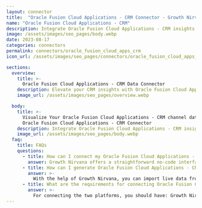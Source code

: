 ```yaml
---
layout: connector
title:  "Oracle Fusion Cloud Applications - CRM Connector - Growth Nirvana"
name: "Oracle Fusion Cloud Applications - CRM"
description: Integrate Oracle Fusion Cloud Applications - CRM insights into Looker Studio for comprehensive CRM analytics that guide your customer-centric strategies.
image: /assets/images/seo_pages/body.webp
date: 2023-08-17
categories: connectors
permalink: connectors/oracle_fusion_cloud_apps_crm
icon_url: /assets/images/seo_pages/connectors/oracle_fusion_cloud_apps_crm

sections:
  overview:
    title: >-
      Oracle Fusion Cloud Applications - CRM Data Connector
    description: Elevate your CRM insights with Oracle Fusion Cloud Applications - CRM integration. Seamlessly merge customer relationship data from Oracle Fusion Cloud Applications - CRM with Looker Studio's analytical capabilities, unlocking insights that shape customer engagement strategies, sales performance, and operational excellence.
    image_url: /assets/images/seo_pages/overview.webp

  body:
    title: >-
      Visualize Your Oracle Fusion Cloud Applications - CRM channel data with Growth Nirvana's
      Oracle Fusion Cloud Applications - CRM Connector
    description: Integrate Oracle Fusion Cloud Applications - CRM insights into Looker Studio for comprehensive CRM analytics that guide your customer-centric strategies.
    image_url: /assets/images/seo_pages/body.webp
  faq:
    title: FAQs
    questions:
      - title: How can I connect my Oracle Fusion Cloud Applications - CRM data to Google Data Studio/Looker Studio?
        answer: Growth Nirvana offers a straightforward no-code interface to connect to Oracle Fusion Cloud Applications - CRM data sources.
      - title: How can I generate Oracle Fusion Cloud Applications - CRM data reports in Looker Studio?
        answer: >-
          With the help of Growth Nirvana, you can import live data from Oracle Fusion Cloud Applications - CRM into Looker Studio. These data can be viewed in charts, tables, and dashboards to generate branded reports that can be shared instantly.
      - title: What are the requirements for connecting Oracle Fusion Cloud Applications - CRM and Looker Studio?
        answer: >-
          For connecting the two platforms, you should have: Growth Nirvana Account and Oracle Fusion Cloud Applications - CRM Ads Account
---
```

